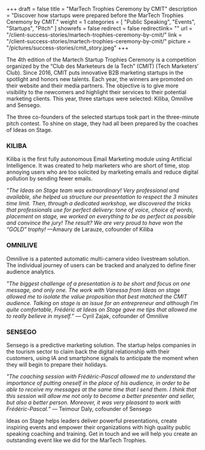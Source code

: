 +++
draft		= false
title		= "MarTech Trophies Ceremony by CMIT"
description	= "Discover how startups were prepared before the MarTech Trophies Ceremony by CMIT."
weight		= 1
categories	= [ "Public Speaking", "Events", "Startups", "Pitch" ]
showrefs	= false
redirect	= false
redirectlink= ""
url		 	= "/client-success-stories/martech-trophies-ceremony-by-cmit/"
link		= "/client-success-stories/martech-trophies-ceremony-by-cmit/"
picture		= "/pictures/success-stories/cmit_story.jpeg"
+++

The 4th edition of the Martech Startup Trophies Ceremony is a competition organized by the “Club des Marketeurs de la Tech” (CMIT) (Tech Marketers’ Club). Since 2016, CMIT puts innovative B2B marketing startups in the spotlight and honors new talents. Each year, the winners are promoted on their website and their media partners. The objective is to give more visibility to the newcomers and highlight their services to their potential marketing clients. This year, three startups were selected: Kiliba, Omnilive and Sensego.

The three co-founders of the selected startups took part in the three-minute pitch contest. To shine on stage, they had all been prepared by the coaches of Ideas on Stage.

### KILIBA
Kiliba is the first fully autonomous Email Marketing module using Artificial Intelligence. It was created to help marketers who are short of time, stop annoying users who are too solicited by marketing emails and reduce digital pollution by sending fewer emails.

*"The Ideas on Stage team was extraordinary! Very professional and available, she helped us structure our presentation to respect the 3 minutes time limit. Then, through a dedicated workshop, we discovered the tricks that professionals use for perfect delivery: tone of voice, choice of words, placement on stage, we worked on everything to be as perfect as possible and convince the jury! The result? We are very proud to have won the “GOLD” trophy!* —Amaury de Larauze, cofounder of Kiliba

### OMNILIVE
Omnilive is a patented automatic multi-camera video livestream solution. The individual journey of users can be tracked and analyzed to define finer audience analytics.

*"The biggest challenge of a presentation is to be short and focus on one message, and only one. The work with Vanessa from Ideas on stage allowed me to isolate the value proposition that best matched the CMIT audience. Talking on stage is an issue for an entrepreneur and although I’m quite comfortable, Frédéric at Ideas on Stage gave me tips that allowed me to really believe in myself.”* — Cyril Zajak, cofounder of Omnilive

### SENSEGO
Sensego is a predictive marketing solution. The startup helps companies in the tourism sector to claim back the digital relationship with their customers, using IA and smartphone signals to anticipate the moment when they will begin to prepare their holidays.

*"The coaching session with Frédéric-Pascal allowed me to understand the importance of putting oneself in the place of his audience, in order to be able to receive my messages at the same time that I send them. I think that this session will allow me not only to become a better presenter and seller, but also a better person. Moreover, it was very pleasant to work with Frédéric-Pascal.”* — Teimour Daly, cofounder of Sensego

Ideas on Stage helps leaders deliver powerful presentations, create inspiring events and empower their organizations with high quality public speaking coaching and training. Get in touch and we will help you create an outstanding event like we did for the MarTech Trophies.